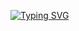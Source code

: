 <a href="https://git.io/typing-svg"><img src="https://readme-typing-svg.demolab.com?font=Fira+Code&size=25&duration=6000&pause=1000&color=30FFF6FFF&width=435&lines=Hello+Developers......" alt="Typing SVG" /></a>

